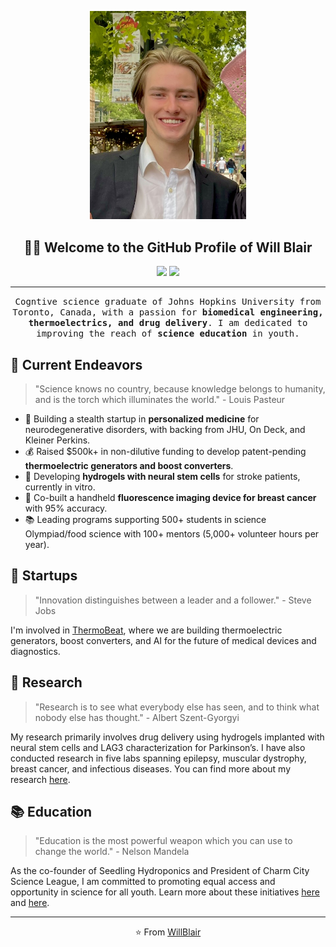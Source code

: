 <p align="center">
  <img src="https://github.com/willblair0708/willblair0708/blob/main/profile/profile.jpg" width="250" />
</p>

<h2 align="center">👋🔬 Welcome to the GitHub Profile of Will Blair</h2>
<p align="center">
  <a href="https://willjblair.com"><img src="https://img.shields.io/badge/Portfolio-%230077B5.svg?&style=for-the-badge&logoColor=white"/></a>
  <a href="mailto:william.blair0708@gmail.com"><img src="https://img.shields.io/badge/Email-%23D14836.svg?&style=for-the-badge&logo=Gmail&logoColor=white"/></a>
</p>

---

<p align="center">
  <samp>
    Cogntive science graduate of Johns Hopkins University from Toronto, Canada, with a passion for <strong>biomedical engineering, thermoelectrics, and drug delivery</strong>. I am dedicated to improving the reach of <strong>science education</strong> in youth.
  </samp>
</p>

## 🚀 Current Endeavors

> "Science knows no country, because knowledge belongs to humanity, and is the torch which illuminates the world." - Louis Pasteur

- 🔬 Building a stealth startup in **personalized medicine** for neurodegenerative disorders, with backing from JHU, On Deck, and Kleiner Perkins.
- 💰 Raised $500k+ in non-dilutive funding to develop patent-pending **thermoelectric generators and boost converters**.
- 🧫 Developing **hydrogels with neural stem cells** for stroke patients, currently in vitro.
- 🌈 Co-built a handheld **fluorescence imaging device for breast cancer** with 95% accuracy.
- 📚 Leading programs supporting 500+ students in science Olympiad/food science with 100+ mentors (5,000+ volunteer hours per year).

## 💼 Startups

> "Innovation distinguishes between a leader and a follower." - Steve Jobs

I'm involved in [ThermoBeat](http://www.thermobeat.com), where we are building thermoelectric generators, boost converters, and AI for the future of medical devices and diagnostics.

## 🧪 Research

> "Research is to see what everybody else has seen, and to think what nobody else has thought." - Albert Szent-Gyorgyi

My research primarily involves drug delivery using hydrogels implanted with neural stem cells and LAG3 characterization for Parkinson’s. I have also conducted research in five labs spanning epilepsy, muscular dystrophy, breast cancer, and infectious diseases. You can find more about my research [here](https://willjblair.com/portfolio).

## 📚 Education 

> "Education is the most powerful weapon which you can use to change the world." - Nelson Mandela

As the co-founder of Seedling Hydroponics and President of Charm City Science League, I am committed to promoting equal access and opportunity in science for all youth. Learn more about these initiatives [here](http://seedlinghydroponic.com) and [here](http://bit.ly/3InhW4u).

---

<p align="center">
  ⭐️ From <a href="https://github.com/willblair0708">WillBlair</a>
</p>
